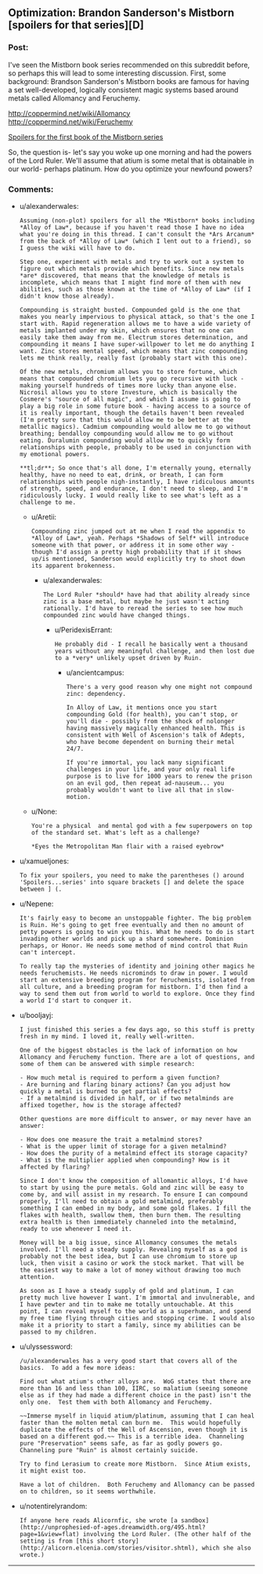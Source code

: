## Optimization: Brandon Sanderson's Mistborn [spoilers for that series][D]

### Post:

I've seen the Mistborn book series recommended on this subreddit before, so perhaps this will lead to some interesting discussion. First, some background: Brandson Sanderson's Mistborn books are famous for having a set well-developed, logically consistent magic systems based around metals called Allomancy and Feruchemy.

http://coppermind.net/wiki/Allomancy
http://coppermind.net/wiki/Feruchemy

[Spoilers for the first book of the Mistborn series](#s "At the end of the first book, we learn that the main villain, the Lord Ruler, has both of these powers, which allows him to perform a process called Compounding- basically breaking the system by letting him get more out of Feruchemy than he put into it. This made him incredibly powerful, giving him incredible superhuman strength, Wolverine levels of regeneration, etc.")

So, the question is- let's say you woke up one morning and had the powers of the Lord Ruler. We'll assume that atium is some metal that is obtainable in our world- perhaps platinum. How do you optimize your newfound powers?

### Comments:

- u/alexanderwales:
  ```
  Assuming (non-plot) spoilers for all the *Mistborn* books including *Alloy of Law*, because if you haven't read those I have no idea what you're doing in this thread. I can't consult the *Ars Arcanum* from the back of *Alloy of Law* (which I lent out to a friend), so I guess the wiki will have to do.

  Step one, experiment with metals and try to work out a system to figure out which metals provide which benefits. Since new metals *are* discovered, that means that the knowledge of metals is incomplete, which means that I might find more of them with new abilities, such as those known at the time of *Alloy of Law* (if I didn't know those already).

  Compounding is straight busted. Compounded gold is the one that makes you nearly impervious to physical attack, so that's the one I start with. Rapid regeneration allows me to have a wide variety of metals implanted under my skin, which ensures that no one can easily take them away from me. Electrum stores determination, and compounding it means I have super-willpower to let me do anything I want. Zinc stores mental speed, which means that zinc compounding lets me think really, really fast (probably start with this one).

  Of the new metals, chromium allows you to store fortune, which means that compounded chromium lets you go recursive with luck - making yourself hundreds of times more lucky than anyone else. Nicrosil allows you to store Investure, which is basically the Cosmere's "source of all magic", and which I assume is going to play a big role in some future book - having access to a source of it is really important, though the details haven't been revealed (I'm pretty sure that this would allow me to be better at the metallic magics). Cadmium compounding would allow me to go without breathing; bendalloy compounding would allow me to go without eating. Duralumin compounding would allow me to quickly form relationships with people, probably to be used in conjunction with my emotional powers.

  **tl;dr**; So once that's all done, I'm eternally young, eternally healthy, have no need to eat, drink, or breath, I can form relationships with people nigh-instantly, I have ridiculous amounts of strength, speed, and endurance, I don't need to sleep, and I'm ridiculously lucky. I would really like to see what's left as a challenge to me.
  ```

  - u/Aretii:
    ```
    Compounding zinc jumped out at me when I read the appendix to *Alloy of Law*, yeah. Perhaps *Shadows of Self* will introduce someone with that power, or address it in some other way - though I'd assign a pretty high probability that if it shows up/is mentioned, Sanderson would explicitly try to shoot down its apparent brokenness.
    ```

    - u/alexanderwales:
      ```
      The Lord Ruler *should* have had that ability already since zinc is a base metal, but maybe he just wasn't acting rationally. I'd have to reread the series to see how much compounded zinc would have changed things.
      ```

      - u/PeridexisErrant:
        ```
        He probably did - I recall he basically went a thousand years without any meaningful challenge, and then lost due to a *very* unlikely upset driven by Ruin.
        ```

        - u/ancientcampus:
          ```
          There's a very good reason why one might not compound zinc: dependency.

          In Alloy of Law, it mentions once you start compounding Gold (for health), you can't stop, or you'll die - possibly from the shock of nolonger having massively magically enhanced health. This is consistent with Well of Ascension's talk of Adepts, who have become dependent on burning their metal 24/7.

          If you're immortal, you lack many significant challenges in your life, and your only real life purpose is to live for 1000 years to renew the prison on an evil god, then repeat ad-nauseum... you probably wouldn't want to live all that in slow-motion.
          ```

  - u/None:
    ```
    You're a physical  and mental god with a few superpowers on top of the standard set. What's left as a challenge?

    *Eyes the Metropolitan Man flair with a raised eyebrow*
    ```

- u/xamueljones:
  ```
  To fix your spoilers, you need to make the parentheses () around 'Spoilers...series' into square brackets [] and delete the space between ] (.
  ```

- u/Nepene:
  ```
  It's fairly easy to become an unstoppable fighter. The big problem is Ruin. He's going to get free eventually and then no amount of petty powers is going to win you this. What he needs to do is start invading other worlds and pick up a shard somewhere. Dominion perhaps, or Honor. He needs some method of mind control that Ruin can't intercept. 

  To really tap the mysteries of identity and joining other magics he needs feruchemists. He needs nicrominds to draw in power. I would start an extensive breeding program for feruchemists, isolated from all culture, and a breeding program for mistborn. I'd then find a way to send them out from world to world to explore. Once they find a world I'd start to conquer it.
  ```

- u/booljayj:
  ```
  I just finished this series a few days ago, so this stuff is pretty fresh in my mind. I loved it, really well-written.

  One of the biggest obstacles is the lack of information on how Allomancy and Feruchemy function. There are a lot of questions, and some of them can be answered with simple research:

  - How much metal is required to perform a given function?
  - Are burning and flaring binary actions? Can you adjust how quickly a metal is burned to get partial effects?
  - If a metalmind is divided in half, or if two metalminds are affixed together, how is the storage affected?

  Other questions are more difficult to answer, or may never have an answer:

  - How does one measure the trait a metalmind stores?
  - What is the upper limit of storage for a given metalmind?
  - How does the purity of a metalmind effect its storage capacity?
  - What is the multiplier applied when compounding? How is it affected by flaring?

  Since I don't know the composition of allomantic alloys, I'd have to start by using the pure metals. Gold and zinc will be easy to come by, and will assist in my research. To ensure I can compound properly, I'll need to obtain a gold metalmind, preferably something I can embed in my body, and some gold flakes. I fill the flakes with health, swallow them, then burn them. The resulting extra health is then immediately channeled into the metalmind, ready to use whenever I need it.

  Money will be a big issue, since Allomancy consumes the metals involved. I'll need a steady supply. Revealing myself as a god is probably not the best idea, but I can use chromium to store up luck, then visit a casino or work the stock market. That will be the easiest way to make a lot of money without drawing too much attention.

  As soon as I have a steady supply of gold and platinum, I can pretty much live however I want. I'm immortal and invulnerable, and I have pewter and tin to make me totally untouchable. At this point, I can reveal myself to the world as a superhuman, and spend my free time flying through cities and stopping crime. I would also make it a priority to start a family, since my abilities can be passed to my children.
  ```

- u/ulyssessword:
  ```
  /u/alexanderwales has a very good start that covers all of the basics.  To add a few more ideas:

  Find out what atium's other alloys are.  WoG states that there are more than 16 and less than 100, IIRC, so malatium (seeing someone else as if they had made a different choice in the past) isn't the only one.  Test them with both Allomancy and Feruchemy.

  ~~Immerse myself in liquid atium/platinum, assuming that I can heal faster than the molten metal can burn me.  This would hopefully duplicate the effects of the Well of Ascension, even though it is based on a different god.~~ This is a terrible idea.  Channeling pure "Preservation" seems safe, as far as godly powers go.  Channeling pure "Ruin" is almost certainly suicide.  

  Try to find Lerasium to create more Mistborn.  Since Atium exists, it might exist too.

  Have a lot of children.  Both Feruchemy and Allomancy can be passed on to children, so it seems worthwhile.
  ```

- u/notentirelyrandom:
  ```
  If anyone here reads Alicornfic, she wrote [a sandbox](http://unprophesied-of-ages.dreamwidth.org/495.html?page=1&view=flat) involving the Lord Ruler. (The other half of the setting is from [this short story](http://alicorn.elcenia.com/stories/visitor.shtml), which she also wrote.)
  ```

---

